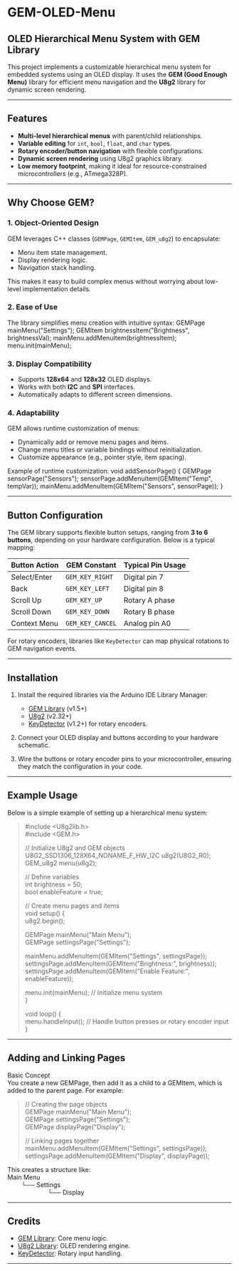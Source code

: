 # GEM-OLED-Menu
## **OLED Hierarchical Menu System with GEM Library**

This project implements a customizable hierarchical menu system for embedded systems using an OLED display. It uses the **GEM (Good Enough Menu)** library for efficient menu navigation and the **U8g2** library for dynamic screen rendering.

---

## **Features**
- **Multi-level hierarchical menus** with parent/child relationships.
- **Variable editing** for `int`, `bool`, `float`, and `char` types.
- **Rotary encoder/button navigation** with flexible configurations.
- **Dynamic screen rendering** using U8g2 graphics library.
- **Low memory footprint**, making it ideal for resource-constrained microcontrollers (e.g., ATmega328P).

---

## **Why Choose GEM?**

### 1. **Object-Oriented Design**
GEM leverages C++ classes (`GEMPage`, `GEMItem`, `GEM_u8g2`) to encapsulate:
- Menu item state management.
- Display rendering logic.
- Navigation stack handling.

This makes it easy to build complex menus without worrying about low-level implementation details.

### 2. **Ease of Use**
The library simplifies menu creation with intuitive syntax:
GEMPage mainMenu("Settings");
GEMItem brightnessItem("Brightness", brightnessVal);
mainMenu.addMenuItem(brightnessItem);
menu.init(mainMenu);


### 3. **Display Compatibility**
- Supports **128x64** and **128x32** OLED displays.
- Works with both **I2C** and **SPI** interfaces.
- Automatically adapts to different screen dimensions.

### 4. **Adaptability**
GEM allows runtime customization of menus:
- Dynamically add or remove menu pages and items.
- Change menu titles or variable bindings without reinitialization.
- Customize appearance (e.g., pointer style, item spacing).

Example of runtime customization:
void addSensorPage() {
GEMPage sensorPage("Sensors");
sensorPage.addMenuItem(GEMItem("Temp", tempVar));
mainMenu.addMenuItem(GEMItem("Sensors", sensorPage));
}


---

## **Button Configuration**

The GEM library supports flexible button setups, ranging from **3 to 6 buttons**, depending on your hardware configuration. Below is a typical mapping:

| Button Action      | GEM Constant      | Typical Pin Usage |
|--------------------|-------------------|-------------------|
| Select/Enter       | `GEM_KEY_RIGHT`   | Digital pin 7     |
| Back               | `GEM_KEY_LEFT`    | Digital pin 8     |
| Scroll Up          | `GEM_KEY_UP`      | Rotary A phase    |
| Scroll Down        | `GEM_KEY_DOWN`    | Rotary B phase    |
| Context Menu       | `GEM_KEY_CANCEL`  | Analog pin A0     |

For rotary encoders, libraries like `KeyDetector` can map physical rotations to GEM navigation events.

---

## **Installation**

1. Install the required libraries via the Arduino IDE Library Manager:
   - [GEM Library](https://github.com/Spirik/GEM) (v1.5+)
   - [U8g2](https://github.com/olikraus/u8g2) (v2.32+)
   - [KeyDetector](https://github.com/mathertel/RotaryEncoder) (v1.2+) for rotary encoders.

2. Connect your OLED display and buttons according to your hardware schematic.

3. Wire the buttons or rotary encoder pins to your microcontroller, ensuring they match the configuration in your code.

---

## **Example Usage**

Below is a simple example of setting up a hierarchical menu system:  

>#include <U8g2lib.h>  
>#include <GEM.h>  
>
>// Initialize U8g2 and GEM objects  
>U8G2_SSD1306_128X64_NONAME_F_HW_I2C u8g2(U8G2_R0);  
>GEM_u8g2 menu(u8g2);  
>
>// Define variables  
>int brightness = 50;  
>bool enableFeature = true;  
>
>// Create menu pages and items  
>void setup() {  
>u8g2.begin();  
>
>GEMPage mainMenu("Main Menu");  
>GEMPage settingsPage("Settings");  
>
>mainMenu.addMenuItem(GEMItem("Settings", settingsPage));  
>settingsPage.addMenuItem(GEMItem("Brightness:", brightness));  
>settingsPage.addMenuItem(GEMItem("Enable Feature:", enableFeature));  
>
>menu.init(mainMenu); // Initialize menu system  
>}  
>
>void loop() {  
>menu.handleInput(); // Handle button presses or rotary encoder input  
>}  

---

## **Adding and Linking Pages**

Basic Concept  
You create a new GEMPage, then add it as a child to a GEMItem, which is added to the parent page. For example:  

>// Creating the page objects  
>GEMPage mainMenu("Main Menu");  
>GEMPage settingsPage("Settings");  
>GEMPage displayPage("Display");  
>
>// Linking pages together  
>mainMenu.addMenuItem(GEMItem("Settings", settingsPage));  
>settingsPage.addMenuItem(GEMItem("Display", displayPage));  


This creates a structure like:  
Main Menu  
&nbsp;&nbsp;&nbsp;&nbsp;&nbsp;&nbsp;&nbsp;&nbsp;└── Settings  
&nbsp;&nbsp;&nbsp;&nbsp;&nbsp;&nbsp;&nbsp;&nbsp;&nbsp;&nbsp;&nbsp;&nbsp;&nbsp;&nbsp;&nbsp;&nbsp;&nbsp;&nbsp;&nbsp;&nbsp;&nbsp;&nbsp;&nbsp;└── Display  

---

## **Credits**
- [GEM Library](https://github.com/Spirik/GEM): Core menu logic.
- [U8g2 Library](https://github.com/olikraus/u8g2): OLED rendering engine.
- [KeyDetector](https://github.com/mathertel/RotaryEncoder): Rotary input handling.

---
